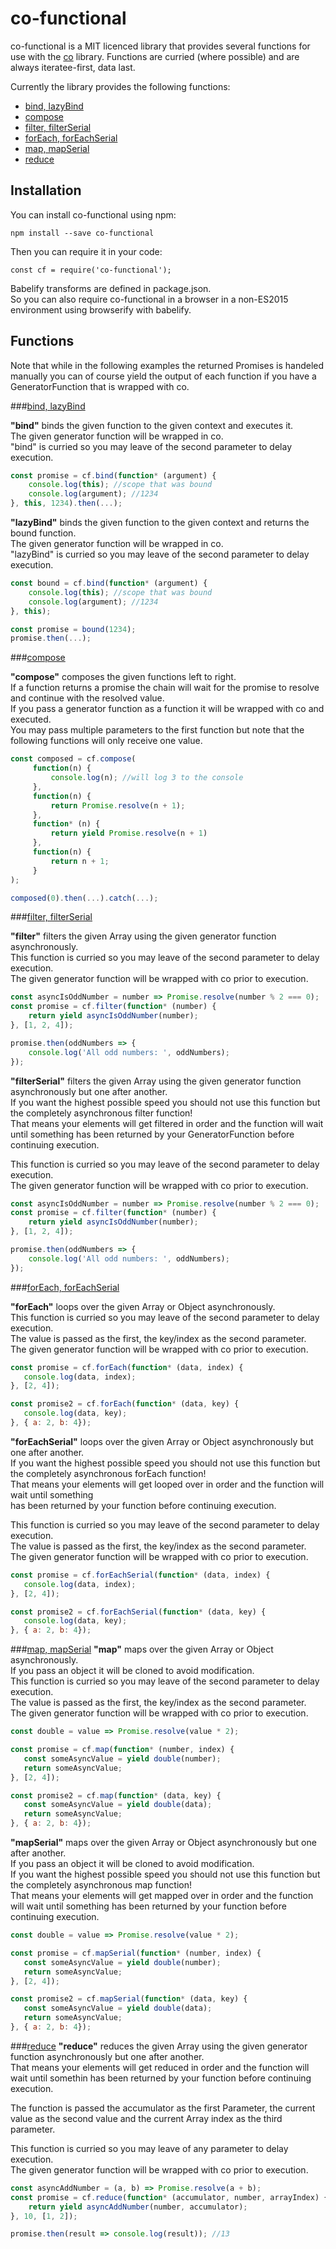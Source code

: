 # co-functional

co-functional is a MIT licenced library that provides several functions for use with the [co](https://github.com/tj/co)
library. Functions are curried (where possible) and are always iteratee-first, data last.

Currently the library provides the following functions:
- [bind, lazyBind](#bind)
- [compose](#compose)
- [filter, filterSerial](#filter)
- [forEach, forEachSerial](#for)
- [map, mapSerial](#map)
- [reduce](#reduce)

## Installation
You can install co-functional using npm:
```
npm install --save co-functional
```
Then you can require it in your code:
```
const cf = require('co-functional');
```

Babelify transforms are defined in package.json.  
So you can also require co-functional in a browser in a non-ES2015 environment using browserify with babelify.

## Functions

Note that while in the following examples the returned Promises is handeled manually
you can of course yield the output of each function if you have a GeneratorFunction that is wrapped with co.

###[bind, lazyBind](#bind)

**"bind"** binds the given function to the given context and executes it.  
The given generator function will be wrapped in co.  
"bind" is curried so you may leave of the second parameter to delay execution.  
```javascript
const promise = cf.bind(function* (argument) {
    console.log(this); //scope that was bound
    console.log(argument); //1234
}, this, 1234).then(...);
```

**"lazyBind"** binds the given function to the given context and returns the bound function.  
The given generator function will be wrapped in co.  
"lazyBind" is curried so you may leave of the second parameter to delay execution.  
```javascript
const bound = cf.bind(function* (argument) {
    console.log(this); //scope that was bound
    console.log(argument); //1234
}, this);

const promise = bound(1234);
promise.then(...);
```

###[compose](#compose)

**"compose"** composes the given functions left to right.  
If a function returns a promise the chain will wait for the promise to resolve and continue with the resolved value.  
If you pass a generator function as a function it will be wrapped with co and executed.  
You may pass multiple parameters to the first function but note that the following functions will only receive one value.
```javascript
const composed = cf.compose(
     function(n) {
         console.log(n); //will log 3 to the console
     },
     function(n) {
         return Promise.resolve(n + 1);
     },
     function* (n) {
         return yield Promise.resolve(n + 1)
     },
     function(n) {
         return n + 1;
     }
);

composed(0).then(...).catch(...);
```

###[filter, filterSerial](#filter)

**"filter"** filters the given Array using the given generator function asynchronously.  
This function is curried so you may leave of the second parameter to delay execution.  
The given generator function will be wrapped with co prior to execution.  

```javascript
const asyncIsOddNumber = number => Promise.resolve(number % 2 === 0);
const promise = cf.filter(function* (number) {
    return yield asyncIsOddNumber(number);
}, [1, 2, 4]);

promise.then(oddNumbers => {
    console.log('All odd numbers: ', oddNumbers);
});
```

**"filterSerial"** filters the given Array using the given generator function asynchronously but one after another.  
If you want the highest possible speed you should not use this function but the completely asynchronous filter function!  
That means your elements will get filtered in order and the function will wait until something
has been returned by your GeneratorFunction before continuing execution.

This function is curried so you may leave of the second parameter to delay execution.  
The given generator function will be wrapped with co prior to execution.  

```javascript
const asyncIsOddNumber = number => Promise.resolve(number % 2 === 0);
const promise = cf.filter(function* (number) {
    return yield asyncIsOddNumber(number);
}, [1, 2, 4]);

promise.then(oddNumbers => {
    console.log('All odd numbers: ', oddNumbers);
});
```
###[forEach, forEachSerial](#for)

**"forEach"** loops over the given Array or Object asynchronously.  
This function is curried so you may leave of the second parameter to delay execution.  
The value is passed as the first, the key/index as the second parameter.  
The given generator function will be wrapped with co prior to execution.

```javascript
const promise = cf.forEach(function* (data, index) {
   console.log(data, index);
}, [2, 4]);

const promise2 = cf.forEach(function* (data, key) {
   console.log(data, key);
}, { a: 2, b: 4});
```

**"forEachSerial"** loops over the given Array or Object asynchronously but one after another.  
If you want the highest possible speed you should not use this function but the completely asynchronous forEach function!  
That means your elements will get looped over in order and the function will wait until something  
has been returned by your function before continuing execution.

This function is curried so you may leave of the second parameter to delay execution.  
The value is passed as the first, the key/index as the second parameter.  
The given generator function will be wrapped with co prior to execution.

```javascript
const promise = cf.forEachSerial(function* (data, index) {
   console.log(data, index);
}, [2, 4]);

const promise2 = cf.forEachSerial(function* (data, key) {
   console.log(data, key);
}, { a: 2, b: 4});
```

###[map, mapSerial](#map)
**"map"** maps over the given Array or Object asynchronously.  
If you pass an object it will be cloned to avoid modification.  
This function is curried so you may leave of the second parameter to delay execution.  
The value is passed as the first, the key/index as the second parameter.  
The given generator function will be wrapped with co prior to execution.  

```javascript
const double = value => Promise.resolve(value * 2);

const promise = cf.map(function* (number, index) {
   const someAsyncValue = yield double(number);
   return someAsyncValue;
}, [2, 4]);

const promise2 = cf.map(function* (data, key) {
   const someAsyncValue = yield double(data);
   return someAsyncValue;
}, { a: 2, b: 4});
```

**"mapSerial"** maps over the given Array or Object asynchronously but one after another.  
If you pass an object it will be cloned to avoid modification.  
If you want the highest possible speed you should not use this function but the completely asynchronous map function!  
That means your elements will get mapped over in order and the function will wait until something
has been returned by your function before continuing execution.

```javascript
const double = value => Promise.resolve(value * 2);

const promise = cf.mapSerial(function* (number, index) {
   const someAsyncValue = yield double(number);
   return someAsyncValue;
}, [2, 4]);

const promise2 = cf.mapSerial(function* (data, key) {
   const someAsyncValue = yield double(data);
   return someAsyncValue;
}, { a: 2, b: 4});
```

###[reduce](#reduce)
**"reduce"** reduces the given Array using the given generator function asynchronously but one after another.  
That means your elements will get reduced in order and the function will wait until somethin
has been returned by your function before continuing execution.

The function is passed the accumulator as the first Parameter, the current value as the second value
and the current Array index as the third parameter.

This function is curried so you may leave of any parameter to delay execution.  
The given generator function will be wrapped with co prior to execution.  

```javascript
const asyncAddNumber = (a, b) => Promise.resolve(a + b);
const promise = cf.reduce(function* (accumulator, number, arrayIndex) {
    return yield asyncAddNumber(number, accumulator);
}, 10, [1, 2]);

promise.then(result => console.log(result)); //13
```